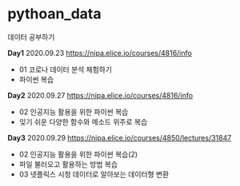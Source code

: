 # pythoan_data
데이터 공부하기

__Day1__ 2020.09.23
https://nipa.elice.io/courses/4816/info  
* 01 코로나 데이터 분석 체험하기  
* 파이썬 복습   

__Day2__ 2020.09.27
https://nipa.elice.io/courses/4816/info
* 02 인공지능 활용을 위한 파이썬 복습
* 잊기 쉬운 다양한 함수와 메소드 위주로 복습

__Day3__ 2020.09.29
https://nipa.elice.io/courses/4850/lectures/31847
* 02 인공지능 활용을 위한 파이썬 복습(2)
* 파일 불러오고 활용하는 방법 복습 
* 03 넷플릭스 시청 데이터로 알아보는 데이터형 변환 
